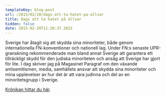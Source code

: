 ```yaml
---
templateKey: blog-post
url: /2015/02/20/dags-att-ta-hatet-pa-allvar
title: Dags att ta hatet på allvar
hidden: false
date: 2015-02-20T11:20:37.282Z
---
```


Sverige har åtagit sig att skydda sina minoriteter, både genom internationella FN-konventioner och nationell lag. Under FN:s senaste UPR-granskning rekommenderade man bland annat Sverige att garantera ett tillräckligt skydd för den judiska minoriteten och ansåg att Sverige har gjort för lite. I dag skriver jag på Magasinet Paragraf om den växande antisemitismen, media, samhällets ansvar att skydda sina minoriteter och mina upplevelser av hur det är att vara judinna och del av en minoritetsgrupp i Sverige.

[Krönikan hittar du här](http://www.magasinetparagraf.se/kronikor/dags-att-ta-hatet).
